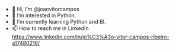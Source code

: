 - 👋 Hi, I’m @joaovitorcampos
- 👀 I’m interested in Python.
- 🌱 I’m currently learning Python and BI.
- 📫 How to reach me in LinkedIn https://www.linkedin.com/in/jo%C3%A3o-vitor-campos-ribeiro-a17480216/

